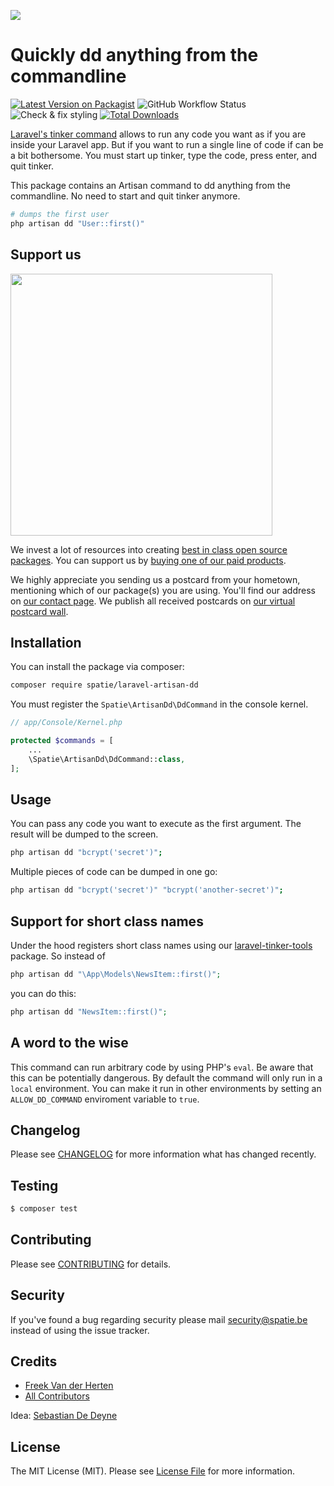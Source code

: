 
[<img src="https://github-ads.s3.eu-central-1.amazonaws.com/support-ukraine.svg?t=1" />](https://supportukrainenow.org)

# Quickly dd anything from the commandline

[![Latest Version on Packagist](https://img.shields.io/packagist/v/spatie/laravel-artisan-dd.svg?style=flat-square)](https://packagist.org/packages/spatie/laravel-artisan-dd)
![GitHub Workflow Status](https://img.shields.io/github/workflow/status/spatie/laravel-artisan-dd/run-tests?label=tests)
![Check & fix styling](https://github.com/spatie/laravel-artisan-dd/workflows/Check%20&%20fix%20styling/badge.svg)
[![Total Downloads](https://img.shields.io/packagist/dt/spatie/laravel-artisan-dd.svg?style=flat-square)](https://packagist.org/packages/spatie/laravel-artisan-dd)

[Laravel's tinker command](https://github.com/laravel/tinker) allows to run any code you want as if you are inside your Laravel app. But if you want to run a single line of code if can be a bit bothersome. You must start up tinker, type the code, press enter, and quit tinker.

This package contains an Artisan command to dd anything from the commandline. No need to start and quit tinker anymore.

```bash
# dumps the first user
php artisan dd "User::first()"
```

## Support us

[<img src="https://github-ads.s3.eu-central-1.amazonaws.com/laravel-artisan-dd.jpg?t=1" width="419px" />](https://spatie.be/github-ad-click/laravel-artisan-dd)

We invest a lot of resources into creating [best in class open source packages](https://spatie.be/open-source). You can support us by [buying one of our paid products](https://spatie.be/open-source/support-us).

We highly appreciate you sending us a postcard from your hometown, mentioning which of our package(s) you are using. You'll find our address on [our contact page](https://spatie.be/about-us). We publish all received postcards on [our virtual postcard wall](https://spatie.be/open-source/postcards).

## Installation

You can install the package via composer:

```bash
composer require spatie/laravel-artisan-dd
```

You must register the `Spatie\ArtisanDd\DdCommand` in the console kernel.

```php
// app/Console/Kernel.php

protected $commands = [
    ...
    \Spatie\ArtisanDd\DdCommand::class,
];
```

## Usage

You can pass any code you want to execute as the first argument. The result will be dumped to the screen.

``` bash
php artisan dd "bcrypt('secret')"; 
```

Multiple pieces of code can be dumped in one go:

``` bash
php artisan dd "bcrypt('secret')" "bcrypt('another-secret')"; 
```

## Support for short class names

Under the hood registers short class names using our [laravel-tinker-tools](https://github.com/spatie/laravel-tinker-tools) package. So instead of 

```php
php artisan dd "\App\Models\NewsItem::first()"; 
```

you can do this:

```php
php artisan dd "NewsItem::first()"; 
```

## A word to the wise

This command can run arbitrary code by using PHP's `eval`. Be aware that this can be potentially dangerous. By default the command will only run in a `local` environment. You can make it run in other environments by setting an `ALLOW_DD_COMMAND` enviroment variable to `true`. 

## Changelog

Please see [CHANGELOG](CHANGELOG.md) for more information what has changed recently.

## Testing

``` bash
$ composer test
```

## Contributing

Please see [CONTRIBUTING](CONTRIBUTING.md) for details.

## Security

If you've found a bug regarding security please mail [security@spatie.be](mailto:security@spatie.be) instead of using the issue tracker.

## Credits

- [Freek Van der Herten](https://github.com/freekmurze)
- [All Contributors](../../contributors)

Idea: [Sebastian De Deyne](https://github.com/sebastiandedeyne)

## License

The MIT License (MIT). Please see [License File](LICENSE.md) for more information.
